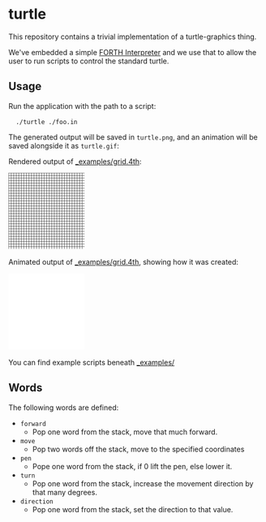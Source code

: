 # turtle

This repository contains a trivial implementation of a turtle-graphics
thing.

We've embedded a simple [FORTH Interpreter](https:/github.com/skx/foth) and
we use that to allow the user to run scripts to control the standard turtle.


## Usage

Run the application with the path to a script:

      ./turtle ./foo.in

The generated output will be saved in `turtle.png`, and an animation will be saved alongside it as `turtle.gif`:

Rendered output of [_examples/grid.4th](_examples/grid.4th):

![Result](turtle.png)

Animated output of [_examples/grid.4th](_examples/grid.4th), showing how it was created:

![Result Animated](turtle.gif)

You can find example scripts beneath [_examples/](_examples/)


## Words

The following words are defined:

* `forward`
  * Pop one word from the stack, move that much forward.
* `move`
  * Pop two words off the stack, move to the specified coordinates
* `pen`
  * Pope one word from the stack, if 0 lift the pen, else lower it.
* `turn`
  * Pop one word from the stack, increase the movement direction by that many degrees.
* `direction`
  * Pop one word from the stack, set the direction to that value.
